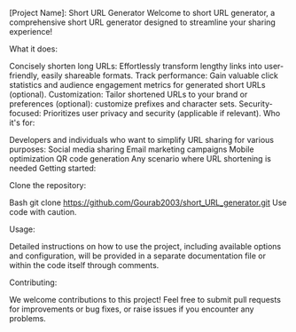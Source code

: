 
[Project Name]: Short URL Generator
Welcome to short URL generator, a comprehensive short URL generator designed to streamline your sharing experience!

What it does:

Concisely shorten long URLs: Effortlessly transform lengthy links into user-friendly, easily shareable formats.
Track performance: Gain valuable click statistics and audience engagement metrics for generated short URLs (optional).
Customization: Tailor shortened URLs to your brand or preferences (optional): customize prefixes and character sets.
Security-focused: Prioritizes user privacy and security (applicable if relevant).
Who it's for:

Developers and individuals who want to simplify URL sharing for various purposes:
Social media sharing
Email marketing campaigns
Mobile optimization
QR code generation
Any scenario where URL shortening is needed
Getting started:

Clone the repository:

Bash
git clone https://github.com/Gourab2003/short_URL_generator.git
Use code with caution.

Usage:

Detailed instructions on how to use the project, including available options and configuration, will be provided in a separate documentation file or within the code itself through comments.

Contributing:

We welcome contributions to this project! Feel free to submit pull requests for improvements or bug fixes, or raise issues if you encounter any problems.
